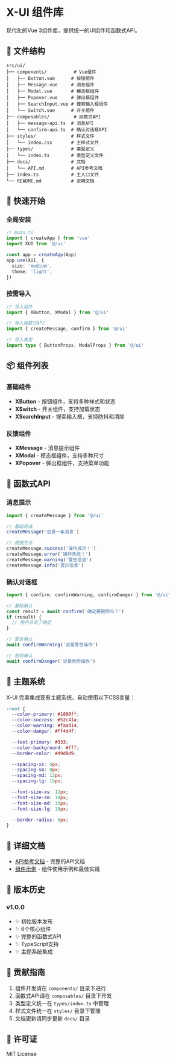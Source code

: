 # X-UI 组件库

现代化的Vue 3组件库，提供统一的UI组件和函数式API。

## 📁 文件结构

```text
src/ui/
├── components/          # Vue组件
│   ├── Button.vue      # 按钮组件
│   ├── Message.vue     # 消息组件
│   ├── Modal.vue       # 模态框组件
│   ├── Popover.vue     # 弹出框组件
│   ├── SearchInput.vue # 搜索输入框组件
│   └── Switch.vue      # 开关组件
├── composables/         # 函数式API
│   ├── message-api.ts  # 消息API
│   └── confirm-api.ts  # 确认对话框API
├── styles/             # 样式文件
│   └── index.css       # 主样式文件
├── types/              # 类型定义
│   └── index.ts        # 类型定义文件
├── docs/               # 文档
│   └── API.md          # API参考文档
├── index.ts            # 主入口文件
└── README.md           # 说明文档
```

## 🚀 快速开始

### 全局安装

```typescript
// main.ts
import { createApp } from 'vue'
import XUI from '@/ui'

const app = createApp(App)
app.use(XUI, {
  size: 'medium',
  theme: 'light',
})
```

### 按需导入

```typescript
// 导入组件
import { XButton, XModal } from '@/ui'

// 导入函数式API
import { createMessage, confirm } from '@/ui'

// 导入类型
import type { ButtonProps, ModalProps } from '@/ui'
```

## 📦 组件列表

### 基础组件

- **XButton** - 按钮组件，支持多种样式和状态
- **XSwitch** - 开关组件，支持加载状态
- **XSearchInput** - 搜索输入框，支持防抖和清除

### 反馈组件

- **XMessage** - 消息提示组件
- **XModal** - 模态框组件，支持多种尺寸
- **XPopover** - 弹出框组件，支持菜单功能

## 🔧 函数式API

### 消息提示

```typescript
import { createMessage } from '@/ui'

// 基础用法
createMessage('这是一条消息')

// 便捷方法
createMessage.success('操作成功！')
createMessage.error('操作失败！')
createMessage.warning('警告信息')
createMessage.info('提示信息')
```

### 确认对话框

```typescript
import { confirm, confirmWarning, confirmDanger } from '@/ui'

// 基础确认
const result = await confirm('确定要删除吗？')
if (result) {
  // 用户点击了确定
}

// 警告确认
await confirmWarning('这是警告操作')

// 危险确认
await confirmDanger('这是危险操作')
```

## 🎨 主题系统

X-UI 完美集成现有主题系统，自动使用以下CSS变量：

```css
:root {
  --color-primary: #1890ff;
  --color-success: #52c41a;
  --color-warning: #faad14;
  --color-danger: #ff4d4f;

  --text-primary: #333;
  --color-background: #fff;
  --border-color: #d9d9d9;

  --spacing-xs: 4px;
  --spacing-sm: 8px;
  --spacing-md: 12px;
  --spacing-lg: 16px;

  --font-size-xs: 12px;
  --font-size-sm: 14px;
  --font-size-md: 16px;
  --font-size-lg: 18px;

  --border-radius: 6px;
}
```

## 📖 详细文档

- [API参考文档](./docs/API.md) - 完整的API文档
- [组件示例](./docs/EXAMPLES.md) - 组件使用示例和最佳实践

## 🔄 版本历史

### v1.0.0

- ✨ 初始版本发布
- ✨ 6个核心组件
- ✨ 完整的函数式API
- ✨ TypeScript支持
- ✨ 主题系统集成

## 🤝 贡献指南

1. 组件开发请在 `components/` 目录下进行
2. 函数式API请在 `composables/` 目录下开发
3. 类型定义统一在 `types/index.ts` 中管理
4. 样式文件统一在 `styles/` 目录下管理
5. 文档更新请同步更新 `docs/` 目录

## 📄 许可证

MIT License
